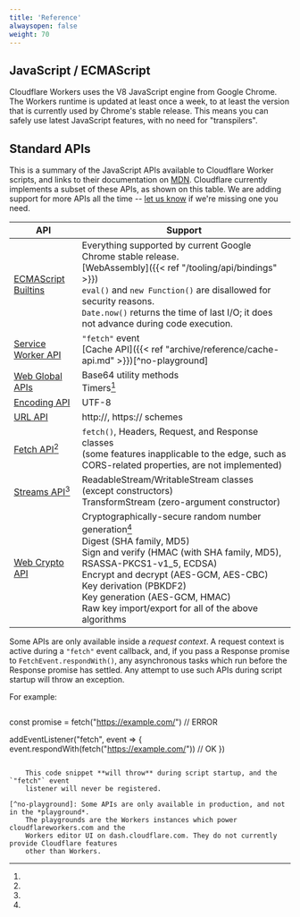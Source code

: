 ```yaml
---
title: 'Reference'
alwaysopen: false
weight: 70
---
```


## JavaScript / ECMAScript

Cloudflare Workers uses the V8 JavaScript engine from Google Chrome. The Workers runtime is updated at least once a week, to at least the version that is currently used by Chrome's stable release. This means you can safely use latest JavaScript features, with no need for "transpilers".

## Standard APIs

This is a summary of the JavaScript APIs available to Cloudflare Worker scripts, and links to their
documentation on [MDN](https://developer.mozilla.org/). Cloudflare currently implements a
subset of these APIs, as shown on this table. We are adding support for more APIs all the
time -- [let us know](https://community.cloudflare.com/c/developers/workers) if we're missing one
you need.

| API                                                                                      | Support                                                                                                                                                                                                                                                                                                                                                  |
| ---------------------------------------------------------------------------------------- | -------------------------------------------------------------------------------------------------------------------------------------------------------------------------------------------------------------------------------------------------------------------------------------------------------------------------------------------------------- |
| [ECMAScript Builtins](https://developer.mozilla.org/en-US/docs/Web/JavaScript/Reference) | Everything supported by current Google Chrome stable release. <br/> [WebAssembly]({{< ref "/tooling/api/bindings" >}}) <br/> `eval()` and `new Function()` are disallowed for security reasons. <br/> `Date.now()` returns the time of last I/O; it does not advance during code execution.                                                              |
| [Service Worker API](https://developer.mozilla.org/docs/Web/API/Service_Worker_API)      | `"fetch"` event <br/> [Cache API]({{< ref "archive/reference/cache-api.md" >}})[^no-playground]                                                                                                                                                                                                                                                          |
| [Web Global APIs](https://developer.mozilla.org/docs/Web/API/WindowOrWorkerGlobalScope)  | Base64 utility methods <br/> Timers[^request-ctx]                                                                                                                                                                                                                                                                                                        |
| [Encoding API](https://developer.mozilla.org/docs/Web/API/Encoding_API)                  | UTF-8                                                                                                                                                                                                                                                                                                                                                    |
| [URL API](https://developer.mozilla.org/docs/Web/API/URL)                                | http://, https:// schemes                                                                                                                                                                                                                                                                                                                                |
| [Fetch API](https://developer.mozilla.org/docs/Web/API/Fetch_API)[^request-ctx]          | `fetch()`, Headers, Request, and Response classes <br/> (some features inapplicable to the edge, such as CORS-related properties, are not implemented)                                                                                                                                                                                                   |
| [Streams API](https://developer.mozilla.org/docs/Web/API/Streams_API)[^request-ctx]      | ReadableStream/WritableStream classes (except constructors) <br/> TransformStream (zero-argument constructor)                                                                                                                                                                                                                                            |
| [Web Crypto API](https://developer.mozilla.org/docs/Web/API/Web_Crypto_API)              | Cryptographically-secure random number generation[^request-ctx] <br/> Digest (SHA family, MD5) <br/> Sign and verify (HMAC (with SHA family, MD5), RSASSA-PKCS1-v1_5, ECDSA) <br/> Encrypt and decrypt (AES-GCM, AES-CBC) <br/> Key derivation (PBKDF2) <br/> Key generation (AES-GCM, HMAC) <br/> Raw key import/export for all of the above algorithms |

[^request-ctx]:

  Some APIs are only available inside a _request context_. A request
  context is active during a `"fetch"` event callback, and, if you pass a Response promise to
  `FetchEvent.respondWith()`, any asynchronous tasks which run before the Response promise has
  settled. Any attempt to use such APIs during script startup will throw an exception.

  For example:

  ```js
  ```

const promise = fetch("https://example.com/") // ERROR

addEventListener("fetch", event => {
event.respondWith(fetch("https://example.com/")) // OK
})

```

    This code snippet **will throw** during script startup, and the `"fetch"` event
    listener will never be registered.

[^no-playground]: Some APIs are only available in production, and not in the *playground*.
    The playgrounds are the Workers instances which power cloudflareworkers.com and the
    Workers editor UI on dash.cloudflare.com. They do not currently provide Cloudflare features
    other than Workers.
```
